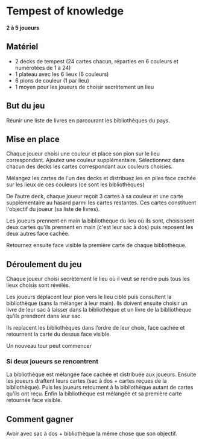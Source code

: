 # Tempest of knowledge

**2 à 5 joueurs**

## Matériel

* 2 decks de tempest (24 cartes chacun, réparties en 6 couleurs et numérotées de 1 à 24)
* 1 plateau avec les 6 lieux (6 couleurs)
* 6 pions de couleur (1 par lieu)
* 1 moyen pour les joueurs de choisir secrètement un lieu

## But du jeu

Réunir une liste de livres en parcourant les bibliothèques du pays.

## Mise en place

Chaque joueur choisi une couleur et place son pion sur le lieu correspondant. Ajoutez une couleur supplémentaire. Sélectionnez dans chacun des decks les cartes correspondant aux couleurs choisies.

Mélangez les cartes de l'un des decks et distribuez les en piles face cachée sur les lieux de ces couleurs (ce sont les bibliothèques)

De l’autre deck, chaque joueur reçoit 3 cartes à sa couleur et une carte supplémentaire au hasard parmi les cartes restantes. Ces cartes constituent l'objectif du joueur (sa liste de livres).

Les joueurs prennent en main la bibliothèque du lieu où ils sont, choisissent deux cartes qu'ils prennent en main (c'est leur sac à dos) puis reposent les deux autres face cachée.

Retournez ensuite face visible la première carte de chaque bibliothèque.

## Déroulement du jeu

Chaque joueur choisi secrètement le lieu où il veut se rendre puis tous les lieux choisis sont révélés.

Les joueurs déplacent leur pion vers le lieu ciblé puis consultent la bibliothèque (sans la mélanger à leur main). Ils doivent ensuite choisir un livre de leur sac à laisser dans la bibliothèque et un livre de la bibliothèque qu'ils prendront dans leur sac.

Ils replacent les bibliothèques dans l’ordre de leur choix, face cachée et retournent la carte du dessus face visible.

Un nouveau tour peut commencer

### Si deux joueurs se rencontrent

La bibliothèque est mélangée face cachée et distribuée aux joueurs. Ensuite les joueurs draftent leurs cartes (sac à dos + cartes reçues de la bibliothèque). Puis les joueurs retournent à la bibliothèque autant de cartes qu'ils ont reçu. Enfin la bibliothèque est mélangée et sa première carte retournée face visible.

## Comment gagner

Avoir avec sac à dos + bibliothèque la même chose que son objectif.
